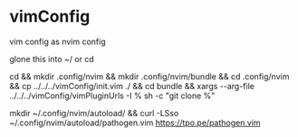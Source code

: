 # vimConfig
vim config as nvim config

glone this into ~/ or cd

cd && mkdir .config/nvim && mkdir .config/nvim/bundle && cd .config/nvim &&
cp ../../../vimConfig/init.vim ./ && cd bundle &&
xargs --arg-file ../../../vimConfig/vimPluginUrls -I % sh -c "git clone %"

 mkdir ~/.config/nvim/autoload/ && curl -LSso ~/.config/nvim/autoload/pathogen.vim https://tpo.pe/pathogen.vim

